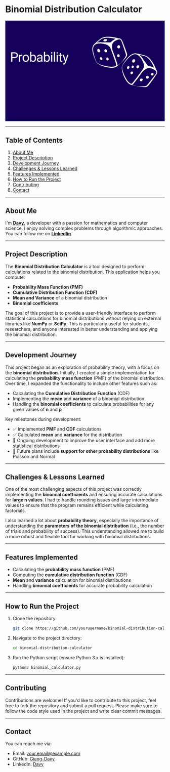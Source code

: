 # **Binomial Distribution Calculator**

![Screenshot](proba.png)  

---

## **Table of Contents**
1. [About Me](#about-me)
2. [Project Description](#project-description)
3. [Development Journey](#development-journey)
4. [Challenges & Lessons Learned](#challenges--lessons-learned)
5. [Features Implemented](#features-implemented)
6. [How to Run the Project](#how-to-run-the-project)
7. [Contributing](#contributing)
8. [Contact](#contact)

---

## **About Me**  
I'm **[Davy](https://github.com/Giang-Davy)**, a developer with a passion for mathematics and computer science. I enjoy solving complex problems through algorithmic approaches. You can follow me on **[Linkedlin](https://www.linkedin.com/in/davy-dang-vu-956059322/)**.

---

## **Project Description**  
The **Binomial Distribution Calculator** is a tool designed to perform calculations related to the binomial distribution. This application helps you compute:

- **Probability Mass Function (PMF)**
- **Cumulative Distribution Function (CDF)**
- **Mean and Variance** of a binomial distribution
- **Binomial coefficients**

The goal of this project is to provide a user-friendly interface to perform statistical calculations for binomial distributions without relying on external libraries like **NumPy** or **SciPy**. This is particularly useful for students, researchers, and anyone interested in better understanding and applying the binomial distribution.

---

## **Development Journey**  
This project began as an exploration of probability theory, with a focus on the **binomial distribution**. Initially, I created a simple implementation for calculating the **probability mass function** (PMF) of the binomial distribution. Over time, I expanded the functionality to include other features such as:

- Calculating the **Cumulative Distribution Function** (CDF)
- Implementing the **mean** and **variance** of a binomial distribution
- Handling the **binomial coefficients** to calculate probabilities for any given values of **n** and **p**

Key milestones during development:
- ✅ Implemented **PMF** and **CDF** calculations
- ✅ Calculated **mean** and **variance** for the distribution
- 🔄 Ongoing development to improve the user interface and add more statistical distributions
- 🚀 Future plans include **support for other probability distributions** like Poisson and Normal

---

## **Challenges & Lessons Learned**  
One of the most challenging aspects of this project was correctly implementing the **binomial coefficients** and ensuring accurate calculations for **large n values**. I had to handle rounding issues and large intermediate values to ensure that the program remains efficient while calculating factorials.

I also learned a lot about **probability theory**, especially the importance of understanding the **parameters of the binomial distribution** (i.e., the number of trials and probability of success). This understanding allowed me to build a more robust and flexible tool for working with binomial distributions.

---

## **Features Implemented**
- Calculating the **probability mass function** (PMF)
- Computing the **cumulative distribution function** (CDF)
- **Mean** and **variance** calculation for binomial distributions
- Handling **binomial coefficients** for accurate probability calculation

---

## **How to Run the Project**
1. Clone the repository:
    ```bash
    git clone https://github.com/yourusername/binomial-distribution-calculator.git
    ```
2. Navigate to the project directory:
    ```bash
    cd binomial-distribution-calculator
    ```
3. Run the Python script (ensure Python 3.x is installed):
    ```bash
    python3 binomial_calculator.py
    ```

---

## **Contributing**
Contributions are welcome! If you'd like to contribute to this project, feel free to fork the repository and submit a pull request. Please make sure to follow the code style used in the project and write clear commit messages.

---

## **Contact**
You can reach me via:
- Email: your.email@example.com
- GitHub: [Giang-Davy](https://github.com/Giang-Davy)
- LinkedIn: [Davy](https://www.linkedin.com/in/davy-dang-vu-956059322/)
